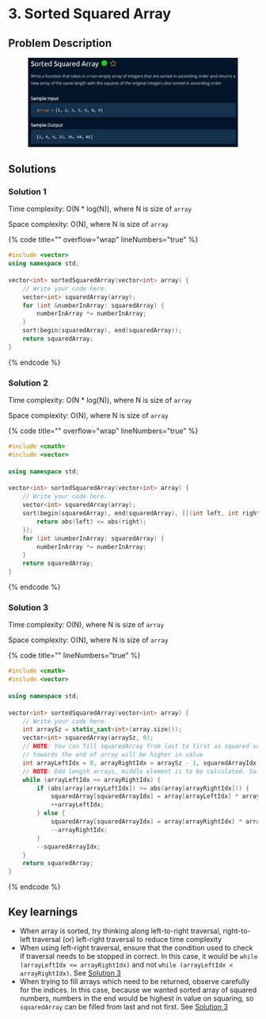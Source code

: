 # 3. Sorted Squared Array

## Problem Description

<figure><img src="../../.gitbook/assets/image (1) (1).png" alt=""><figcaption></figcaption></figure>

## Solutions

### Solution 1

Time complexity: O(N \* log(N)), where N is size of `array`

Space complexity: O(N), where N is size of `array`

{% code title="" overflow="wrap" lineNumbers="true" %}
```cpp
#include <vector>
using namespace std;

vector<int> sortedSquaredArray(vector<int> array) {
    // Write your code here.
    vector<int> squaredArray(array);
    for (int &numberInArray: squaredArray) {
        numberInArray *= numberInArray;
    }
    sort(begin(squaredArray), end(squaredArray));
    return squaredArray;
}
```
{% endcode %}

### Solution 2

Time complexity: O(N \* log(N)), where N is size of `array`

Space complexity: O(N), where N is size of `array`

{% code title="" overflow="wrap" lineNumbers="true" %}
```cpp
#include <cmath>
#include <vector>

using namespace std;

vector<int> sortedSquaredArray(vector<int> array) {
    // Write your code here.
    vector<int> squaredArray(array);
    sort(begin(squaredArray), end(squaredArray), [](int left, int right) {
        return abs(left) <= abs(right);
    });
    for (int &numberInArray: squaredArray) {
        numberInArray *= numberInArray;
    }
    return squaredArray;
}
```
{% endcode %}

### Solution 3

Time complexity: O(N), where N is size of `array`

Space complexity: O(N), where N is size of `array`

{% code title="" lineNumbers="true" %}
```cpp
#include <cmath>
#include <vector>

using namespace std;

vector<int> sortedSquaredArray(vector<int> array) {
    // Write your code here.
    int arraySz = static_cast<int>(array.size());
    vector<int> squaredArray(arraySz, 0);
    // NOTE: You can fill squaredArray from last to first as squared value of elements
    // towards the end of array will be higher in value
    int arrayLeftIdx = 0, arrayRightIdx = arraySz - 1, squaredArrayIdx = arraySz - 1;
    // NOTE: Odd length arrays, middle element is to be calculated. So <=
    while (arrayLeftIdx <= arrayRightIdx) {
        if (abs(array[arrayLeftIdx]) >= abs(array[arrayRightIdx])) {
            squaredArray[squaredArrayIdx] = array[arrayLeftIdx] * array[arrayLeftIdx];
            ++arrayLeftIdx;
        } else {
            squaredArray[squaredArrayIdx] = array[arrayRightIdx] * array[arrayRightIdx];
            --arrayRightIdx;
        }
        --squaredArrayIdx;
    }
    return squaredArray;
}

```
{% endcode %}

## Key learnings

* When array is sorted, try thinking along left-to-right traversal, right-to-left traversal (or) left-right traversal to reduce time complexity
* When using left-right traversal, ensure that the condition used to check if traversal needs to be stopped in correct. In this case, it would be `while (arrayLeftIdx <= arrayRightIdx)` and not `while (arrayLeftIdx < arrayRightIdx)`. See [Solution 3](3.-sorted-squared-array.md#solution-3)
* When trying to fill arrays which need to be returned, observe carefully for the indices. In this case, because we wanted sorted array of squared numbers, numbers in the end would be highest in value on squaring, so `squaredArray` can be filled from last and not first. See [Solution 3](3.-sorted-squared-array.md#solution-3)
